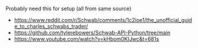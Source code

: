 Probably need this for setup (all from same source)
- https://www.reddit.com/r/Schwab/comments/1c2ioe1/the_unofficial_guide_to_charles_schwabs_trader/
- https://github.com/tylerebowers/Schwab-API-Python/tree/main
- https://www.youtube.com/watch?v=kHbom0KIJwc&t=681s
